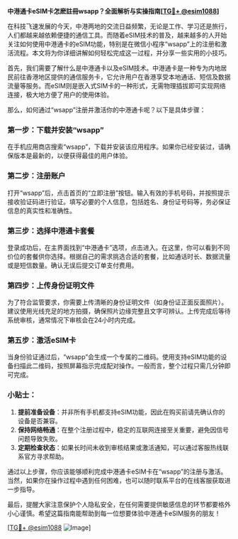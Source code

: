 **中港通卡eSIM卡怎麽註冊wsapp？全面解析与实操指南[[TG💪+ @esim1088](https://t.me/s/esim1088)]**

在科技飞速发展的今天，中港两地的交流日益频繁，无论是工作、学习还是旅行，人们都越来越依赖便捷的通信工具。而随着eSIM技术的普及，越来越多的人开始关注如何使用中港通卡的eSIM功能，特别是在微信小程序“wsapp”上的注册和激活流程。本文将为你详细讲解如何轻松完成这一过程，并分享一些实用的小技巧。

首先，我们需要了解什么是中港通卡以及eSIM技术。中港通卡是一种专为内地居民前往香港地区提供的通信服务卡，它允许用户在香港享受本地通话、短信及数据流量等服务。而eSIM则是嵌入式SIM卡的一种形式，无需物理插拔即可实现网络连接，极大地方便了用户的使用体验。

那么，如何通过“wsapp”注册并激活你的中港通卡呢？以下是具体步骤：

### 第一步：下载并安装“wsapp”

在手机应用商店搜索“wsapp”，下载并安装该应用程序。如果你已经安装过，请确保版本是最新的，以便获得最佳的用户体验。

### 第二步：注册账户

打开“wsapp”后，点击首页的“立即注册”按钮。输入有效的手机号码，并按照提示接收验证码进行验证。填写必要的个人信息，包括姓名、身份证号码等，务必保证信息的真实性和准确性。

### 第三步：选择中港通卡套餐

登录成功后，在主界面找到“中港通卡”选项，点击进入。在这里，你可以看到不同价位的套餐供你选择。根据自己的需求挑选合适的套餐，比如通话时长、数据流量或是短信数量。确认无误后提交订单支付费用。

### 第四步：上传身份证明文件

为了符合监管要求，你需要上传清晰的身份证明文件（如身份证正面反面照片）。建议使用光线充足的地方拍摄，确保照片边缘完整且文字可辨认。上传完成后等待系统审核，通常情况下审核会在24小时内完成。

### 第五步：激活eSIM卡

当身份验证通过后，“wsapp”会生成一个专属的二维码。使用支持eSIM功能的设备扫描此二维码，按照屏幕指示完成配对操作。一般而言，整个过程只需几分钟即可完成。

### 小贴士：

1. **提前准备设备**：并非所有手机都支持eSIM功能，因此在购买前请先确认你的设备是否兼容。
2. **保持网络畅通**：在整个注册过程中，稳定的互联网连接至关重要，避免因信号问题导致失败。
3. **定期检查状态**：如果长时间未收到审核结果或激活通知，可以通过客服热线联系官方寻求帮助。

通过以上步骤，你应该能够顺利完成中港通卡eSIM卡在“wsapp”的注册与激活。当然，如果你在操作过程中遇到任何困难，也可以随时联系平台的在线客服获取进一步指导。

最后，提醒大家注意保护个人隐私安全，在任何需要提供敏感信息的环节都要格外小心谨慎。希望这篇指南能帮助到每一位想要体验中港通卡eSIM服务的朋友！

[[TG💪+ @esim1088](https://t.me/s/esim1088) ![Image](https://i.postimg.cc/4NQfJmqS/Snipaste-2025-05-13-00-14-12.png)]